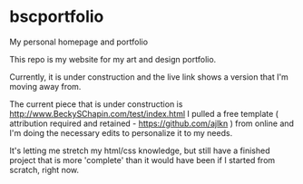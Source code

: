 # bscportfolio
My personal homepage and portfolio

This repo is my website for my art and design portfolio.

Currently, it is under construction and the live link shows a version that I'm moving away from. 

The current piece that is under construction is http://www.BeckySChapin.com/test/index.html
I pulled a free template ( attribution required and retained - https://github.com/ajlkn ) from online and I'm doing the
necessary edits to personalize it to my needs.

It's letting me stretch my html/css knowledge, but still have a finished project that is more 'complete' than it would
have been if I started from scratch, right now.
